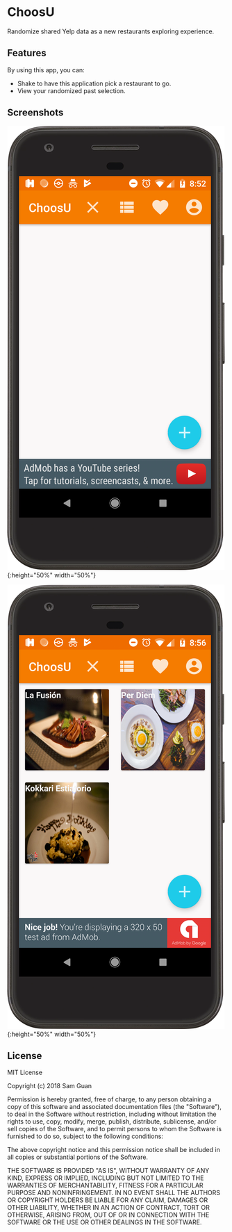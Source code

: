 # ChoosU
Randomize shared Yelp data as a new restaurants exploring experience.

## Features

By using this app, you can:
* Shake to have this application pick a restaurant to go.
* View your randomized past selection.

## Screenshots

![screen](app/src/main/res/drawable/pixelScreen.png){:height="50%" width="50%"}

![screen](app/src/main/res/drawable/screenShot2.png){:height="50%" width="50%"}


## License

MIT License

Copyright (c) 2018 Sam Guan

Permission is hereby granted, free of charge, to any person obtaining a copy
of this software and associated documentation files (the "Software"), to deal
in the Software without restriction, including without limitation the rights
to use, copy, modify, merge, publish, distribute, sublicense, and/or sell
copies of the Software, and to permit persons to whom the Software is
furnished to do so, subject to the following conditions:

The above copyright notice and this permission notice shall be included in all
copies or substantial portions of the Software.

THE SOFTWARE IS PROVIDED "AS IS", WITHOUT WARRANTY OF ANY KIND, EXPRESS OR
IMPLIED, INCLUDING BUT NOT LIMITED TO THE WARRANTIES OF MERCHANTABILITY,
FITNESS FOR A PARTICULAR PURPOSE AND NONINFRINGEMENT. IN NO EVENT SHALL THE
AUTHORS OR COPYRIGHT HOLDERS BE LIABLE FOR ANY CLAIM, DAMAGES OR OTHER
LIABILITY, WHETHER IN AN ACTION OF CONTRACT, TORT OR OTHERWISE, ARISING FROM,
OUT OF OR IN CONNECTION WITH THE SOFTWARE OR THE USE OR OTHER DEALINGS IN THE
SOFTWARE.